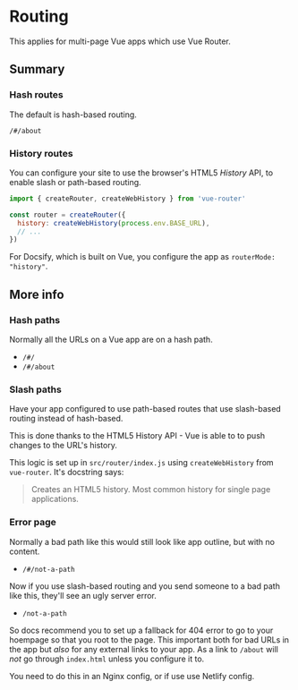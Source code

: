 # Routing

This applies for multi-page Vue apps which use Vue Router.


## Summary

### Hash routes

The default is hash-based routing.

```
/#/about
```

### History routes

You can configure your site to use the browser's HTML5 _History_ API, to enable slash or path-based routing.

```javascript
import { createRouter, createWebHistory } from 'vue-router'

const router = createRouter({
  history: createWebHistory(process.env.BASE_URL),
  // ...
})
```

For Docsify, which is built on Vue, you configure the app as `routerMode: "history"`.


## More info

### Hash paths

Normally all the URLs on a Vue app are on a hash path.

- `/#/`
- `/#/about`

### Slash paths

Have your app configured to use path-based routes that use slash-based routing instead of hash-based.

This is done thanks to the HTML5 History API - Vue is able to to push changes to the URL's history.

This logic is set up in `src/router/index.js` using `createWebHistory` from `vue-router`. It's docstring says:

> Creates an HTML5 history. Most common history for single page applications.

### Error page

Normally a bad path like this would still look like app outline, but with no content.

- `/#/not-a-path`

Now if you use slash-based routing and you send someone to a bad path like this, they'll see an ugly server error.

- `/not-a-path`

So docs recommend you to set up a fallback for 404 error to go to your hoempage so that you root to the page. This important both for bad URLs in the app but _also_ for any external links to your app. As a link to `/about` will _not_ go through `index.html` unless you configure it to.

You need to do this in an Nginx config, or if use use Netlify config.
